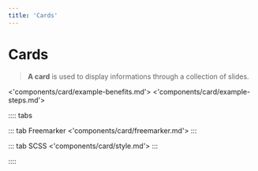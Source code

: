 ```yaml
---
title: 'Cards'
---
```


# Cards

> **A card** is used to display informations through a collection of slides.

<'components/card/example-benefits.md'>
<'components/card/example-steps.md'>

:::: tabs

::: tab Freemarker
<'components/card/freemarker.md'>
:::

::: tab SCSS
<'components/card/style.md'>
:::

::::